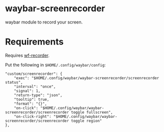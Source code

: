 # waybar-screenrecorder

waybar module to record your screen.


# Requirements


Requires [wf-recorder](https://github.com/ammen99/wf-recorder).


Put the following in `$HOME/.config/waybar/config`:

```
"custom/screenrecorder": {
    "exec": "$HOME/.config/waybar/waybar-screenrecorder/screenrecorder status",
    "interval": "once",
    "signal": 1,
    "return-type": "json",
    "tooltip": true,
    "format": "{}",
    "on-click": "$HOME/.config/waybar/waybar-screenrecorder/screenrecorder toggle fullscreen",
    "on-click-right": "$HOME/.config/waybar/waybar-screenrecorder/screenrecorder toggle region"
},
```

